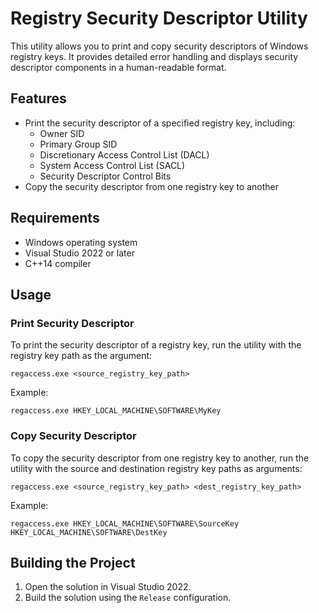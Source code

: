 # Registry Security Descriptor Utility

This utility allows you to print and copy security descriptors of Windows registry keys. It provides detailed error handling and displays security descriptor components in a human-readable format.

## Features

- Print the security descriptor of a specified registry key, including:
  - Owner SID
  - Primary Group SID
  - Discretionary Access Control List (DACL)
  - System Access Control List (SACL)
  - Security Descriptor Control Bits
- Copy the security descriptor from one registry key to another

## Requirements

- Windows operating system
- Visual Studio 2022 or later
- C++14 compiler

## Usage

### Print Security Descriptor

To print the security descriptor of a registry key, run the utility with the registry key path as the argument:

`regaccess.exe <source_registry_key_path>`

Example:

`regaccess.exe HKEY_LOCAL_MACHINE\SOFTWARE\MyKey`

### Copy Security Descriptor

To copy the security descriptor from one registry key to another, run the utility with the source and destination registry key paths as arguments:

`regaccess.exe <source_registry_key_path> <dest_registry_key_path>`

Example:

`regaccess.exe HKEY_LOCAL_MACHINE\SOFTWARE\SourceKey HKEY_LOCAL_MACHINE\SOFTWARE\DestKey`

## Building the Project

1. Open the solution in Visual Studio 2022.
2. Build the solution using the `Release` configuration.
